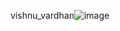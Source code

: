 vishnu_vardhan![image](https://github.com/user-attachments/assets/7fd7e2b6-cfd9-4531-b046-f00a319e7a10)
